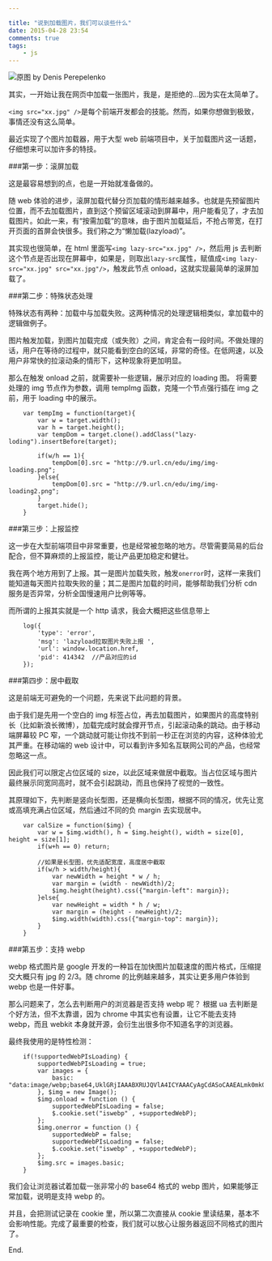 ```yaml
---

title: "说到加载图片，我们可以谈些什么"
date: 2015-04-28 23:54
comments: true
tags: 
	- js
---
```


![原图 by Denis Perepelenko](/assets/blogImg/lazyload.jpg)

其实，一开始让我在网页中加载一张图片，我是，是拒绝的…因为实在太简单了。

`<img src="xx.jpg" />`是每个前端开发都会的技能。然而，如果你想做到极致，事情还没有这么简单。

最近实现了个图片加载器，用于大型 web 前端项目中，关于加载图片这一话题，仔细想来可以加许多的特技。

<!-- more -->

###第一步：滚屏加载

这是最容易想到的点，也是一开始就准备做的。

随 web 体验的进步，滚屏加载代替分页加载的情形越来越多。也就是先预留图片位置，而不去加载图片，直到这个预留区域滚动到屏幕中，用户能看见了，才去加载图片。如此一来，有“按需加载”的意味，由于图片加载延后，不抢占带宽，在打开页面的首屏会快很多。我们称之为“懒加载(lazyload)”。

其实现也很简单，在 html 里面写`<img lazy-src="xx.jpg" />`，然后用 js 去判断这个节点是否出现在屏幕中，如果是，则取出`lazy-src`属性，赋值成`<img lazy-src="xx.jpg" src="xx.jpg"/>`，触发此节点 onload，这就实现最简单的滚屏加载了。

###第二步：特殊状态处理

特殊状态有两种：加载中与加载失败。这两种情况的处理逻辑相类似，拿加载中的逻辑做例子。

图片触发加载，到图片加载完成（或失败）之间，肯定会有一段时间。不做处理的话，用户在等待的过程中，就只能看到空白的区域，非常的奇怪。在低网速，以及用户非常快的拉滚动条的情形下，这种现象将更加明显。

那么在触发 onload 之前，就需要补一些逻辑，展示对应的 loading 图。
将需要处理的 img 节点作为参数，调用 tempImg 函数，克隆一个节点强行插在 img 之前，用于 loading 中的展示。

```
	var tempImg = function(target){
	    var w = target.width();
	    var h = target.height();
	    var tempDom = target.clone().addClass("lazy-loding").insertBefore(target);

	    if(w/h == 1){
	        tempDom[0].src = "http://9.url.cn/edu/img/img-loading.png";
	    }else{
	        tempDom[0].src = "http://9.url.cn/edu/img/img-loading2.png";
	    }
	    target.hide();
	}
```

###第三步：上报监控

这一步在大型前端项目中非常重要，也是经常被忽略的地方。尽管需要简易的后台配合，但不算麻烦的上报监控，能让产品更加稳定和健壮。

我在两个地方用到了上报。其一是图片加载失败，触发`onerror`时，这样一来我们能知道每天图片拉取失败的量；其二是图片加载的时间，能够帮助我们分析 cdn 服务是否异常，分析全国慢速用户比例等等。

而所谓的上报其实就是一个 http 请求，我会大概把这些信息带上

```
    log({
		'type': 'error',
		'msg': 'lazyload拉取图片失败上报 ',
		'url': window.location.href,
		'pid': 414342  //产品对应的id
	});
```

###第四步：居中截取

这是前端无可避免的一个问题，先来说下此问题的背景。

由于我们是先用一个空白的 img 标签占位，再去加载图片，如果图片的高度特别长（比如新浪长微博），加载完成时就会撑开节点，引起滚动条的跳动。由于移动端屏幕较 PC 窄，一个跳动就可能让你找不到前一秒正在浏览的内容，这种体验尤其严重。在移动端的 web 设计中，可以看到许多知名互联网公司的产品，也经常忽略这一点。

因此我们可以限定占位区域的 size，以此区域来做居中截取。当占位区域与图片最终展示同宽同高时，就不会引起跳动，而且也保持了视觉的一致性。

其原理如下，先判断是竖向长型图，还是横向长型图，根据不同的情况，优先让宽或高填充满占位区域，然后通过不同的负 margin 去实现居中。

```
	var calSize = function($img) {
	    var w = $img.width(), h = $img.height(), width = size[0], height = size[1];
	    if(w+h == 0) return;

	    //如果是长型图，优先适配宽度，高度居中截取
	    if(w/h > width/height){
	        var newWidth = height * w / h;
	        var margin = (width - newWidth)/2;
	        $img.height(height).css({"margin-left": margin});
	    }else{
	        var newHeight = width * h / w;
	        var margin = (height - newHeight)/2;
	        $img.width(width).css({"margin-top": margin});
	    }
	}
```

###第五步：支持 webp

webp 格式图片是 google 开发的一种旨在加快图片加载速度的图片格式，压缩提交大概只有 jpg 的 2/3。随 chrome 的比例越来越多，其实让更多用户体验到 webp 也是一件好事。

那么问题来了，怎么去判断用户的浏览器是否支持 webp 呢？
根据 ua 去判断是个好方法，但不太靠谱，因为 chrome 中其实也有设置，让它不能去支持 webp，而且 webkit 本身就开源，会衍生出很多你不知道名字的浏览器。

最终我使用的是特性检测：

```
	if(!supportedWebPIsLoading) {
	    supportedWebPIsLoading = true;
	    var images = {
	        basic: "data:image/webp;base64,UklGRjIAAABXRUJQVlA4ICYAAACyAgCdASoCAAEALmk0mk0iIiIiIgBoSygABc6zbAAA/v56QAAAAA=="
	    }, $img = new Image();
	    $img.onload = function () {
	        supportedWebPIsLoading = false;
	        $.cookie.set("iswebp" , +supportedWebP);
	    };
	    $img.onerror = function () {
	        supportedWebP = false;
	        supportedWebPIsLoading = false;
	        $.cookie.set("iswebp" , +supportedWebP);
	    };
	    $img.src = images.basic;
	}
```

我们会让浏览器试着加载一张非常小的 base64 格式的 webp 图片，如果能够正常加载，说明是支持 webp 的。

并且，会把测试记录在 cookie 里，所以第二次直接从 cookie 里读结果，基本不会影响性能。完成了最重要的检查，我们就可以放心让服务器返回不同格式的图片了。

End.
